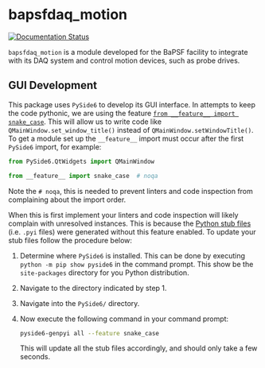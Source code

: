 # bapsfdaq_motion

[![Documentation Status](https://readthedocs.org/projects/bapsfdaq-motion/badge/?version=latest)](https://bapsfdaq-motion.readthedocs.io/en/latest/?badge=latest)

``bapsfdaq_motion`` is a module developed for the BaPSF facility to
integrate with its DAQ system and control motion devices, such as 
probe drives.

## GUI Development

This package uses ``PySide6`` to develop its GUI interface.  In attempts
to keep the code pythonic, we are using the feature
[`from __feature__ import snake_case`](https://doc.qt.io/qtforpython/feature-why.html).
This will allow us to write code like `QMainWindow.set_window_title()`
instead of `QMainWindow.setWindowTitle()`.  To get a module set up the 
`__feature__` import must occur after the first `PySide6` import, for
example:

```python
from PySide6.QtWidgets import QMainWindow

from __feature__ import snake_case  # noqa
```

Note the `# noqa`, this is needed to prevent linters and code inspection
from complaining about the import order.

When this is first implement your linters and code inspection will
likely complain with unresolved instances.  This is because the
[Python stub files](https://peps.python.org/pep-0484/#stub-files)
(i.e. ``.pyi`` files) were generated without this feature enabled.  To
update your stub files follow the procedure below:

1. Determine where `PySide6` is installed.  This can be done by 
   executing `python -m pip show pyside6` in the command prompt.  This
   show be the `site-packages` directory for you Python distribution.
2. Navigate to the directory indicated by step 1.
3. Navigate into the `PySide6/` directory.
4. Now execute the following command in your command prompt:

   ```bash
   pyside6-genpyi all --feature snake_case
   ```
   
   This will update all the stub files accordingly, and should only take
   a few seconds.
